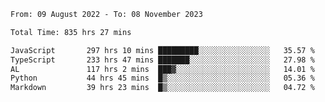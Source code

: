 
<!--START_SECTION:waka-->

```txt
From: 09 August 2022 - To: 08 November 2023

Total Time: 835 hrs 27 mins

JavaScript       297 hrs 10 mins █████████░░░░░░░░░░░░░░░░   35.57 %
TypeScript       233 hrs 47 mins ███████░░░░░░░░░░░░░░░░░░   27.98 %
AL               117 hrs 2 mins  ███▓░░░░░░░░░░░░░░░░░░░░░   14.01 %
Python           44 hrs 45 mins  █▒░░░░░░░░░░░░░░░░░░░░░░░   05.36 %
Markdown         39 hrs 23 mins  █▒░░░░░░░░░░░░░░░░░░░░░░░   04.72 %
```

<!--END_SECTION:waka-->











